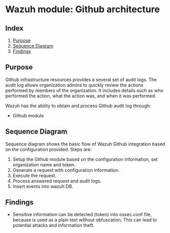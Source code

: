 <!---
Copyright (C) 2022, Wrixte
Created by Wrixte InfoSec Pvt Ltd. <info@wrixte.co>.
This program is free software; you can redistribute it and/or modify it under the terms of GPLv2
-->

# Wazuh module: Github architecture
## Index
1. [Purpose](#purpose)
2. [Sequence Diagram](#sequence-diagram)
3. [Findings](#findings)

## Purpose
Github infrastructure resources provides a several set of audit logs. The audit log allows organization admins to quickly review the actions performed by members of the organization. It includes details such as who performed the action, what the action was, and when it was performed.

Wazuh has the ability to obtain and process Github audit log through:
- Github module

## Sequence Diagram
Sequence diagram shows the basic flow of Wazuh Github integration based on the configuration provided. Steps are:
1. Setup the Github module based on the configuration information, set organization name and token.
2. Generate a request with configuration information.
3. Execute the request.
4. Process answered request and audit logs.
5. Insert events into wazuh DB.


## Findings
* Sensitive information can be detected (token) into ossec.conf file, because is used as a plain text without obfuscation. This can lead to potential attacks and information theft.